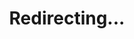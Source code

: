---
title: Redirecting...
layout: redirect
sitemap: false
permalink: /results/Spain
redirect_to: /results/ESP/
---